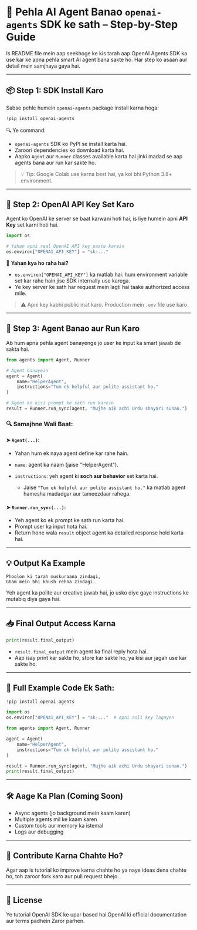 # 🤖 Pehla AI Agent Banao `openai-agents` SDK ke sath – Step-by-Step Guide

Is README file mein aap seekhoge ke kis tarah aap OpenAI Agents SDK ka use kar ke apna pehla smart AI agent bana sakte ho. Har step ko asaan aur detail mein samjhaya gaya hai.

---

## 📦 Step 1: SDK Install Karo

Sabse pehle humein `openai-agents` package install karna hoga:

```python
!pip install openai-agents
```

🔍 Ye command:

* `openai-agents` SDK ko PyPI se install karta hai.
* Zaroori dependencies ko download karta hai.
* Aapko `Agent` aur `Runner` classes available karta hai jinki madad se aap agents bana aur run kar sakte ho.

> 💡 Tip: Google Colab use karna best hai, ya koi bhi Python 3.8+ environment.

---

## 🔐 Step 2: OpenAI API Key Set Karo

Agent ko OpenAI ke server se baat karwani hoti hai, is liye humein apni **API Key** set karni hoti hai.

```python
import os

# Yahan apni real OpenAI API key paste karein
os.environ["OPENAI_API_KEY"] = "sk-..."  
```

🧠 **Yahan kya ho raha hai?**

* `os.environ["OPENAI_API_KEY"]` ka matlab hai: hum environment variable set kar rahe hain jise SDK internally use karega.
* Ye key server ke sath har request mein lagti hai taake authorized access mile.

> ⚠️ Apni key kabhi public mat karo. Production mein `.env` file use karo.

---

## 🧠 Step 3: Agent Banao aur Run Karo

Ab hum apna pehla agent banayenge jo user ke input ka smart jawab de sakta hai.

```python
from agents import Agent, Runner

# Agent banayein
agent = Agent(
    name="HelperAgent",
    instructions="Tum ek helpful aur polite assistant ho."
)

# Agent ko kisi prompt ke sath run karein
result = Runner.run_sync(agent, "Mujhe aik achi Urdu shayari sunao.")
```

### 🔍 Samajhne Wali Baat:

#### ➤ `Agent(...)`:

* Yahan hum ek naya agent define kar rahe hain.
* `name`: agent ka naam (jaise "HelperAgent").
* `instructions`: yeh agent ki **soch aur behavior** set karta hai.

  * Jaise `"Tum ek helpful aur polite assistant ho."` ka matlab agent hamesha madadgar aur tameezdaar rahega.

#### ➤ `Runner.run_sync(...)`:

* Yeh agent ko ek prompt ke sath run karta hai.
* Prompt user ka input hota hai.
* Return hone wala `result` object agent ka detailed response hold karta hai.

---

## 💡 Output Ka Example

```plaintext
Phoolon ki tarah muskuraana zindagi,
Gham mein bhi khush rehna zindagi.
```

Yeh agent ka polite aur creative jawab hai, jo usko diye gaye instructions ke mutabiq diya gaya hai.

---

## 📥 Final Output Access Karna

```python
print(result.final_output)
```

* `result.final_output` mein agent ka final reply hota hai.
* Aap isay print kar sakte ho, store kar sakte ho, ya kisi aur jagah use kar sakte ho.

---

## 🧪 Full Example Code Ek Sath:

```python
!pip install openai-agents

import os
os.environ["OPENAI_API_KEY"] = "sk-..."  # Apni asli key lagayen

from agents import Agent, Runner

agent = Agent(
    name="HelperAgent",
    instructions="Tum ek helpful aur polite assistant ho."
)

result = Runner.run_sync(agent, "Mujhe aik achi Urdu shayari sunao.")
print(result.final_output)
```

---

## 🛠 Aage Ka Plan (Coming Soon)

* Async agents (jo background mein kaam karen)
* Multiple agents mil ke kaam karen
* Custom tools aur memory ka istemal
* Logs aur debugging

---

## 🤝 Contribute Karna Chahte Ho?

Agar aap is tutorial ko improve karna chahte ho ya naye ideas dena chahte ho, toh zaroor fork karo aur pull request bhejo.

---

## 📜 License

Ye tutorial OpenAI SDK ke upar based hai.OpenAI ki official documentation aur terms padhein Zaror parhen.

